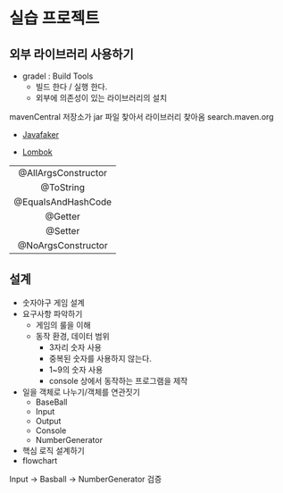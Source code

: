 # 실습 프로젝트

## 외부 라이브러리 사용하기

- gradel : Build Tools
  - 빌드 한다 / 실행 한다.
  - 외부에 의존성이 있는 라이브러리의 설치

mavenCentral 저장소가 jar 파일 찾아서 라이브러리 찾아옴
search.maven.org

- [Javafaker](https://search.maven.org/artifact/com.github.javafaker/javafaker/1.0.2/jar)

- [Lombok](https://projectlombok.org)

|                     |
| :-----------------: |
| @AllArgsConstructor |
|      @ToString      |
| @EqualsAndHashCode  |
|       @Getter       |
|       @Setter       |
| @NoArgsConstructor  |

## 설계

- 숫자야구 게임 설계
- 요구사항 파악하기
  - 게임의 룰을 이해 
  - 동작 환경, 데이터 범위
    - 3자리 숫자 사용
    - 중복된 숫자를 사용하지 않는다.
    - 1~9의 숫자 사용
    - console 상에서 동작하는 프로그램을 제작
- 일을 객체로 나누기/객체를 연관짓기
  - BaseBall
  - Input
  - Output
  - Console
  - NumberGenerator
- 핵심 로직 설계하기
- flowchart

Input -> Basball -> NumberGenerator
검증